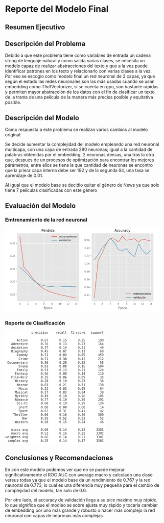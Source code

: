 # Reporte del Modelo Final

## Resumen Ejecutivo

## Descripción del Problema

Debido a que este problema tiene como variables de entrada un cadena string de lenguaje natural y como salida varias clases, se necesita un modelo capaz de realizar abstracciones del texto y que a la vez puede identificar patrones en los texto y relacionarlo con varias  clases a la vez. Por eso se escogio como modelo final un red neuronal de 2 capas, ya que según el estado las redes neuronales,son las más usadas cuando se usan embedding como TfidfVectorizer, si se cuenta en gpu, son bastante rápidas y permiten mayor abstracción de los datos con el fin de clasificar un texto de la trama de una película de la manera más precisa posible y equitativa posible.


## Descripción del Modelo

Como respuesta a este problema se realizan varios cambios al modelo original:

Se decide aumentar la complejidad del modelo empleando una red neuronal multicapa, con una capa de entrada 280 neuronas; igual a la cantidad de palabras obtenidas por el embedding, 2 neuronas densas, una tras la otra que, despues de un procesos de optimización para encontrar los mejores párametros, entre ellos se tiene la que  cantidad de neuronas se encontro que la priera capa  interna debe ser 192 y de la segunda 64, una tasa se aprenizaje de 0.01.

Al igual que el modelo base se decidio quitar el género de News ya que solo tiene 7 películas clasificadas con este género

## Evaluación del Modelo

### Emtrenamiento de la red neuronal

![main_loss_acc](images/main_loss_acc.png)

### Reporte de Clasificación

![main_class_report](images/main_class_report.png)


## Conclusiones y Recomendaciones

En con este modelo podemos ver que no se puede mejorar significativamente el ROC AUC con average macro y calculado una clase versus todas ya que el modelo base da un rendimiento de 0.767 y la red neuronal da  0.773, lo cual es una diferencia muy pequeña para el cambio de complejidad del modelo, tan solo de 0.6.

Por otro lado, el accuracy de validación llega a su pico maxímo muy rápido, lo que significa que el modleo se sobre ajusta muy rápido y tocaría cambiar de embedding por uno más grande y robusto o hacer más complejo la red neuronal con capas de neuronas más complejas


